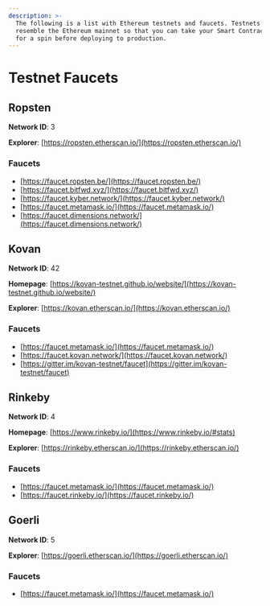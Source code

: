 ```yaml
---
description: >-
  The following is a list with Ethereum testnets and faucets. Testnets closely
  resemble the Ethereum mainnet so that you can take your Smart Contract or dApp
  for a spin before deploying to production.
---
```


# Testnet Faucets

## Ropsten

**Network ID**: 3

**Explorer**: [https://ropsten.etherscan.io/](https://ropsten.etherscan.io/)

### Faucets

* [https://faucet.ropsten.be/](https://faucet.ropsten.be/)
* [https://faucet.bitfwd.xyz/](https://faucet.bitfwd.xyz/)
* [https://faucet.kyber.network/](https://faucet.kyber.network/)
* [https://faucet.metamask.io/](https://faucet.metamask.io/)
* [https://faucet.dimensions.network/](https://faucet.dimensions.network/)

## Kovan

**Network ID**: 42

**Homepage**: [https://kovan-testnet.github.io/website/](https://kovan-testnet.github.io/website/)

**Explorer**: [https://kovan.etherscan.io/](https://kovan.etherscan.io/)

### Faucets

* [https://faucet.metamask.io/](https://faucet.metamask.io/)
* [https://faucet.kovan.network/](https://faucet.kovan.network/)
* [https://gitter.im/kovan-testnet/faucet](https://gitter.im/kovan-testnet/faucet)

## Rinkeby

**Network ID**: 4

**Homepage**: [https://www.rinkeby.io/](https://www.rinkeby.io/#stats)

**Explorer**: [https://rinkeby.etherscan.io/](https://rinkeby.etherscan.io/)

### Faucets

* [https://faucet.metamask.io/](https://faucet.metamask.io/)
* [https://faucet.rinkeby.io/](https://faucet.rinkeby.io/)

## Goerli

**Network ID**: 5

**Explorer**: [https://goerli.etherscan.io/](https://goerli.etherscan.io/)

### Faucets

* [https://faucet.metamask.io/](https://faucet.metamask.io/)

